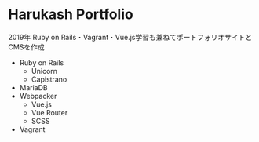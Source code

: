 # Harukash Portfolio

2019年
Ruby on Rails・Vagrant・Vue.js学習も兼ねてポートフォリオサイトとCMSを作成

- Ruby on Rails
  - Unicorn
  - Capistrano
- MariaDB
- Webpacker
  - Vue.js
  - Vue Router
  - SCSS
- Vagrant
